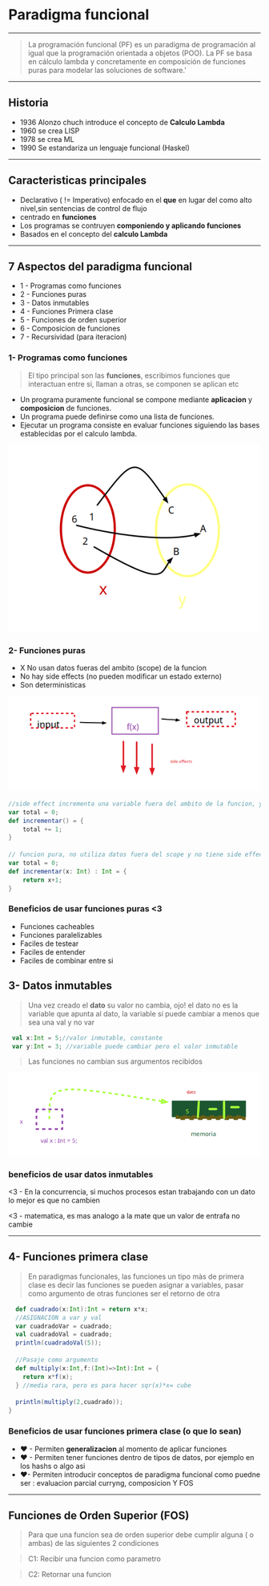 #   Paradigma funcional

---

> La programación funcional (PF) es un paradigma de programación al igual que la programación orientada a objetos (POO). La PF se basa en cálculo lambda y concretamente en composición de funciones puras para modelar las soluciones de software.'

---

## Historia 

-   1936 Alonzo chuch introduce el concepto de **Calculo Lambda**   
- 1960 se crea LISP
- 1978 se crea ML 
- 1990 Se estandariza un lenguaje funcional (Haskel)

---

## Caracteristicas principales

- Declarativo ( != Imperativo) enfocado en el **que** en lugar del como
    alto nivel,sin sentencias de control de flujo
- centrado en **funciones**
- Los programas se contruyen **componiendo y aplicando funciones**
- Basados en el concepto del **calculo Lambda**


---

## **7** Aspectos del paradigma funcional

- 1 - Programas como funciones 
- 2 - Funciones puras
- 3 - Datos inmutables 
- 4 - Funciones Primera clase
- 5 - Funciones de orden superior
- 6 - Composicion de funciones
- 7 - Recursividad (para iteracion)

### 1- Programas como funciones 

> El tipo principal son las **funciones**, escribimos funciones que interactuan entre si, llaman a otras, se componen se aplican etc


-  Un programa puramente funcional se compone mediante **aplicacion** y 
 **composicion** de funciones. 
- Un programa puede definirse como una lista de funciones. 
- Ejecutar un programa consiste en evaluar funciones siguiendo las bases establecidas por el calculo lambda.

![](img/1_1_funciones.png)


### 2- Funciones puras

- X No usan datos fueras del ambito (scope) de la funcion
- No hay side effects (no pueden modificar un estado externo)
- Son deterministicas

![](img/1_2_funciones.png)

``` scala
//side effect incrementa una variable fuera del ambito de la funcion, y utiliza datos fuera del scope
var total = 0;
def incrementar() = {
    total += 1;
}   

// funcion pura, no utiliza datos fuera del scope y no tiene side effects
var total = 0; 
def incrementar(x: Int) : Int = {
    return x+1;
}
```

### Beneficios de usar funciones puras <3

- Funciones cacheables
- Funciones paralelizables
- Faciles de testear
- Faciles de entender
- Faciles de combinar entre si

## 3- **Datos** inmutables

> Una vez creado el **dato** su valor no cambia, ojo! el dato
> no es la variable que apunta al dato, la variable si puede cambiar
> a menos que sea una val y no var

```scala 3
 val x:Int = 5;//valor inmutable, constante
 var y:Int = 3; //variable puede cambiar pero el valor inmutable
```

> Las funciones no cambian sus argumentos recibidos

![](img/2_1_inmutables.png)

### beneficios de usar datos inmutables
<3 - En la concurrencia, si muchos procesos estan trabajando con un dato
    lo mejor es que no cambien

<3 - matematica, es mas analogo a la mate que un valor de entrafa no cambie

---

## 4- Funciones primera clase

> En paradigmas funcionales, las funciones un tipo màs de primera clase
es decir las funciones se pueden asignar a variables, pasar como argumento de otras funciones
> ser el retorno de otra 

``` scala 3
  def cuadrado(x:Int):Int = return x*x;
  //ASIGNACION a var y val
  var cuadradoVar = cuadrado;
  val cuadradoVal = cuadrado;
  println(cuadradoVal(5));

  //Pasaje como argumento
  def multiply(x:Int,f:(Int)=>Int):Int = {
    return x*f(x);
  } //media rara, pero es para hacer sqr(x)*x= cube

  println(multiply(2,cuadrado));
}


```

### Beneficios de usar funciones primera clase (o que lo sean)

- ♥ - Permiten **generalizacion** al momento de aplicar funciones
- ♥ - Permiten tener funciones dentro de tipos de datos, por ejemplo en los hashs o algo asi
- ♥- Permiten introducir conceptos de paradigma funcional como puedne ser : evaluacion parcial
 curryng, composicion Y FOS


---

## Funciones de Orden Superior (FOS)

> Para que una funcion sea de orden superior debe cumplir alguna ( o ambas) de las siguientes 2 condiciones

> C1: Recibir una funcion como parametro

> C2: Retornar una funcion 


